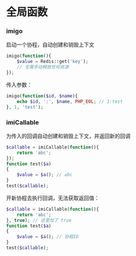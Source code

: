 # 全局函数

### imigo

启动一个协程，自动创建和销毁上下文

```php
imigo(function(){
    $value = Redis::get('key');
    // 无需手动释放任何资源
});
```

传入参数：

```php
imigo(function($id, $name){
    echo $id, ':', $name, PHP_EOL; // 1:test
}, 1, 'test');
```

### imiCallable

为传入的回调自动创建和销毁上下文，并返回新的回调

```php
$callable = imiCallable(function(){
    return 'abc';
});
function test($a)
{
    $value = $a(); // abc
}
test($callable);
```

开新协程去执行回调，无法获取返回值：

```php
$callable = imiCallable(function(){
    return 'abc';
}, true); // 这里加了 true
function test($a)
{
    $value = $a(); // 协程ID
}
test($callable);
```